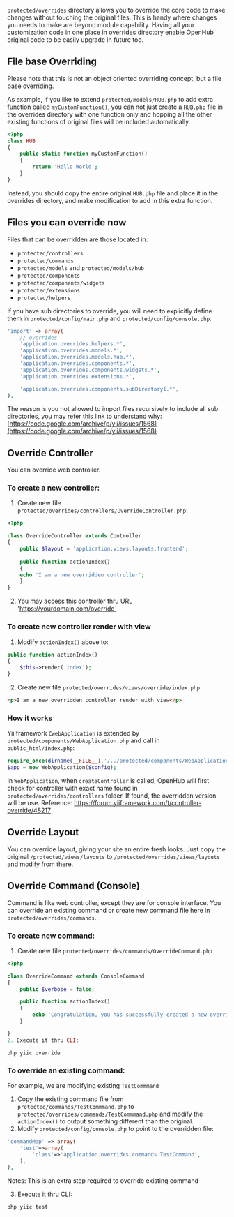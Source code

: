 `protected/overrides` directory allows you to override the core code to make changes without touching the original files. This is handy where changes you needs to make are beyond module capability. Having all your customization code in one place in overrides directory enable OpenHub original code to be easily upgrade in future too. 

## File base Overriding
Please note that this is not an object oriented overriding concept, but a file base overriding. 

As example, if you like to extend `protected/models/HUB.php` to add extra function called `myCustomFunction()`, you can not just create a `HUB.php` file in the overrides directory with one function only and hopping all the other existing functions of original files will be included automatically.

```php
<?php
class HUB
{
	public static function myCustomFunction()
	{
		return 'Hello World';
	}
}
```

Instead, you should copy the entire original `HUB.php` file and place it in the overrides directory, and make modification to add in this extra function.

## Files you can override now
Files that can be overridden are those located in:
* `protected/controllers`
* `protected/commands`
* `protected/models` and `protected/models/hub`
* `protected/components`
* `protected/components/widgets`
* `protected/extensions`
* `protected/helpers`

If you have sub directories to override, you will need to explicitly define them in `protected/config/main.php` and  `protected/config/console.php`.
```php
'import' => array(
    // overrides
    'application.overrides.helpers.*',
    'application.overrides.models.*',
    'application.overrides.models.hub.*',
    'application.overrides.components.*',
    'application.overrides.components.widgets.*',
    'application.overrides.extensions.*',

    'application.overrides.components.subDirectory1.*',
),
```

The reason is you not allowed to import files recursively to include all sub directories, you may refer this link to understand why: [https://code.google.com/archive/p/yii/issues/1568](https://code.google.com/archive/p/yii/issues/1568) 

## Override Controller
You can override web controller.

### To create a new controller:
1. Create new file `protected/overrides/controllers/OverrideController.php`:
```php
<?php

class OverrideController extends Controller
{
    public $layout = 'application.views.layouts.frontend';
    
    public function actionIndex()
    {
	echo 'I am a new overridden controller';
    }
}
```
2. You may access this controller thru URL 'https://yourdomain.com/override`

### To create new controller render with view
1. Modify `actionIndex()` above to:
```php
public function actionIndex()
{
    $this->render('index');
}
```
2. Create new file `protected/overrides/views/override/index.php`:
```html
<p>I am a new overridden controller render with view</p>
```

### How it works
Yii framework `CwebApplication` is extended by `protected/components/WebApplication.php` and call in `public_html/index.php`:
```php
require_once(dirname(__FILE__).'/../protected/components/WebApplication.php');
$app = new WebApplication($config);
```
In `WebApplication`, when `createController` is called, OpenHub will first check for controller with exact name found in `protected/overrides/controllers` folder. If found, the overridden version will be use. 
Reference: https://forum.yiiframework.com/t/controller-override/48217

## Override Layout
You can override layout, giving your site an entire fresh looks. Just copy the original `/protected/views/layouts` to `/protected/overrides/views/layouts` and modify from there.

## Override Command (Console)
Command is like web controller, except they are for console interface. You can override an existing command or create new command file here in `protected/overrides/commands`.

### To create new command:
1. Create new file `protected/overrides/commands/OverrideCommand.php`
```php
<?php

class OverrideCommand extends ConsoleCommand
{
    public $verbose = false;

    public function actionIndex()
    {
        echo 'Congratulation, you has successfully created a new override command';
    }

}
2. Execute it thru CLI:
```

```
php yiic override

```
### To override an existing command:
For example, we are modifying existing `TestCommmand`

1. Copy the existing command file from `protected/commands/TestCommmand.php` to `protected/overrides/commands/TestCommmand.php` and modify the `actionIndex()` to output something different than the original.
2. Modify `protected/config/console.php` to point to the overridden file:
```php
'commandMap' => array(
    'test'=>array(
        'class'=>'application.overrides.commands.TestCommand',
    ),
),
```
Notes: This is an extra step required to override existing command

3. Execute it thru CLI:
```
php yiic test
```
